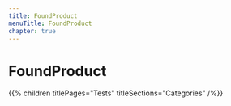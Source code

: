 ```yaml
---
title: FoundProduct
menuTitle: FoundProduct
chapter: true
---
```


# FoundProduct

{{% children titlePages="Tests" titleSections="Categories" /%}}